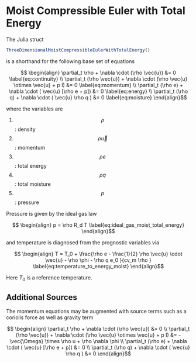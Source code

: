 # Moist Compressible Euler with Total Energy
The Julia struct 
```julia
ThreeDimensionalMoistCompressibleEulerWithTotalEnergy()
```

is a shorthand for the following base set of equations

```math
    \begin{align}
    \partial_t \rho + \nabla \cdot (\rho \vec{u})  &= 0 
    \label{eq:continuity}
    \\
    \partial_t (\rho \vec{u}) + \nabla \cdot (\rho \vec{u} \otimes \vec{u} + p I)  &= 0 
    \label{eq:momentum}
    \\
        \partial_t (\rho e) + \nabla \cdot ( \vec{u} [\rho e + p])  &= 0 
    \label{eq:energy}
    \\
    \partial_t (\rho q) + \nabla \cdot ( \vec{u}  \rho q )  &= 0 
    \label{eq:moisture}
    \end{align}
``` 

where the variables are
1. $$\rho $$  :  density
1. $$\rho \vec{u} $$ : momentum
1. $$\rho e $$ : total energy
1. $$\rho q $$ : total moisture
1. $$p $$  : pressure

Pressure is given by the ideal gas law
```math
    \begin{align}
    p = \rho R_d T
    \label{eq:ideal_gas_moist_total_energy}
    \end{align}
```
and temperature is diagnosed from the prognostic variables via
```math
    \begin{align}
    T  = T_0 +  \frac{\rho e -  \frac{1}{2} \rho \vec{u} \cdot \vec{u} - \rho \phi - \rho q e_0  }{cv_m \rho  }
    \label{eq:temperature_to_energy_moist}
    \end{align}
```
Here $T_0$ is a reference temperature.

## Additional Sources

The momentum equations may be augmented with source terms such as a coriolis force as well as gravity term

```math
    \begin{align}
    \partial_t \rho + \nabla \cdot (\rho \vec{u})  &= 0 
    \\
    \partial_t (\rho \vec{u}) + \nabla \cdot (\rho \vec{u} \otimes \vec{u} + p I)  &= - \vec{\Omega} \times \rho u + \rho \nabla \phi
    \\
        \partial_t (\rho e) + \nabla \cdot ( \vec{u} [\rho e + p])  &= 0 
    \\ 
    \partial_t (\rho q) + \nabla \cdot ( \vec{u}  \rho q )  &= 0 
    \end{align}
```